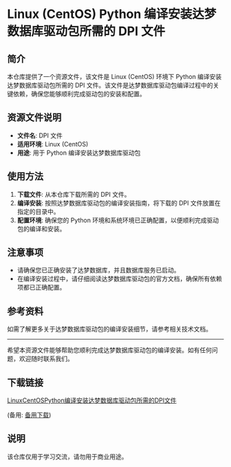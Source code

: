 # Linux (CentOS) Python 编译安装达梦数据库驱动包所需的 DPI 文件

## 简介

本仓库提供了一个资源文件，该文件是 Linux (CentOS) 环境下 Python 编译安装达梦数据库驱动包所需的 DPI 文件。该文件是达梦数据库驱动包编译过程中的关键依赖，确保您能够顺利完成驱动包的安装和配置。

## 资源文件说明

- **文件名**: DPI 文件
- **适用环境**: Linux (CentOS)
- **用途**: 用于 Python 编译安装达梦数据库驱动包

## 使用方法

1. **下载文件**: 从本仓库下载所需的 DPI 文件。
2. **编译安装**: 按照达梦数据库驱动包的编译安装指南，将下载的 DPI 文件放置在指定的目录中。
3. **配置环境**: 确保您的 Python 环境和系统环境已正确配置，以便顺利完成驱动包的编译和安装。

## 注意事项

- 请确保您已正确安装了达梦数据库，并且数据库服务已启动。
- 在编译安装过程中，请仔细阅读达梦数据库驱动包的官方文档，确保所有依赖项都已正确配置。

## 参考资料

如需了解更多关于达梦数据库驱动包的编译安装细节，请参考相关技术文档。

---

希望本资源文件能够帮助您顺利完成达梦数据库驱动包的编译安装。如有任何问题，欢迎随时联系我们。

## 下载链接
[LinuxCentOSPython编译安装达梦数据库驱动包所需的DPI文件](https://pan.quark.cn/s/c67d306e637e) 

(备用: [备用下载](https://pan.baidu.com/s/1_OevbJ3GOiAEBogV3l7t7Q?pwd=1234))

## 说明

该仓库仅用于学习交流，请勿用于商业用途。
